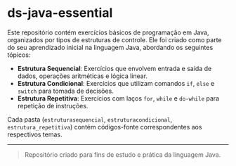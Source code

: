 # ds-java-essential

Este repositório contém exercícios básicos de programação em Java, organizados por tipos de estruturas de controle. Ele foi criado como parte do seu aprendizado inicial na linguagem Java, abordando os seguintes tópicos:

- **Estrutura Sequencial**: Exercícios que envolvem entrada e saída de dados, operações aritméticas e lógica linear.
- **Estrutura Condicional**: Exercícios que utilizam comandos `if`, `else` e `switch` para tomada de decisões.
- **Estrutura Repetitiva**: Exercícios com laços `for`, `while` e `do-while` para repetição de instruções.

Cada pasta (`estruturasequencial`, `estruturacondicional`, `estrutura_repetitiva`) contém códigos-fonte correspondentes aos respectivos temas.

---

> Repositório criado para fins de estudo e prática da linguagem Java.
